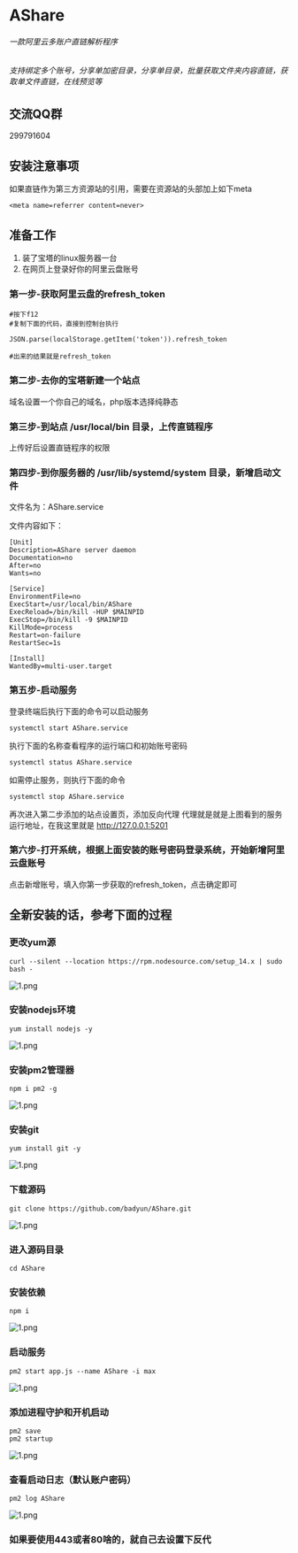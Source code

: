 # AShare 
###### 一款阿里云多账户直链解析程序
###### 支持绑定多个账号，分享单加密目录，分享单目录，批量获取文件夹内容直链，获取单文件直链，在线预览等

## 交流QQ群
299791604

## 安装注意事项
如果直链作为第三方资源站的引用，需要在资源站的头部加上如下meta
```
<meta name=referrer content=never>
```


## 准备工作

1. 装了宝塔的linux服务器一台
2. 在网页上登录好你的阿里云盘账号

### 第一步-获取阿里云盘的refresh_token

```
#按下f12
#复制下面的代码，直接到控制台执行

JSON.parse(localStorage.getItem('token')).refresh_token

#出来的结果就是refresh_token
```

### 第二步-去你的宝塔新建一个站点

域名设置一个你自己的域名，php版本选择纯静态


### 第三步-到站点 /usr/local/bin 目录，上传直链程序

上传好后设置直链程序的权限

### 第四步-到你服务器的 /usr/lib/systemd/system 目录，新增启动文件

文件名为：AShare.service

文件内容如下：

```
[Unit]
Description=AShare server daemon
Documentation=no
After=no
Wants=no

[Service]
EnvironmentFile=no
ExecStart=/usr/local/bin/AShare
ExecReload=/bin/kill -HUP $MAINPID
ExecStop=/bin/kill -9 $MAINPID
KillMode=process
Restart=on-failure
RestartSec=1s

[Install]
WantedBy=multi-user.target
```

### 第五步-启动服务
登录终端后执行下面的命令可以启动服务

```
systemctl start AShare.service
```


执行下面的名称查看程序的运行端口和初始账号密码
```
systemctl status AShare.service
```

如需停止服务，则执行下面的命令
```
systemctl stop AShare.service
```

再次进入第二步添加的站点设置页，添加反向代理
代理就是就是上图看到的服务运行地址，在我这里就是
http://127.0.0.1:5201

### 第六步-打开系统，根据上面安装的账号密码登录系统，开始新增阿里云盘账号

点击新增账号，填入你第一步获取的refresh_token，点击确定即可


## 全新安装的话，参考下面的过程

### 更改yum源

```
curl --silent --location https://rpm.nodesource.com/setup_14.x | sudo bash -
```
![1.png](https://sf1-scmcdn-tos.pstatp.com/obj/ad-tetris-site/file/1650183650101/2c896a82af7a05429ea6755185ae6948)


### 安装nodejs环境

```
yum install nodejs -y
```
![1.png](https://sf1-scmcdn-tos.pstatp.com/obj/ad-tetris-site/file/1650183700744/5b255685fe1c663e897350fa4e0e4ce4)


### 安装pm2管理器

```
npm i pm2 -g
```
![1.png](https://sf1-scmcdn-tos.pstatp.com/obj/ad-tetris-site/file/1650183755061/d7cb6e64633cfd755f4f319780ecf19d)


### 安装git

```
yum install git -y
```
![1.png](https://sf1-scmcdn-tos.pstatp.com/obj/ad-tetris-site/file/1650183793737/634a083a82af129109aeccb59966c37d)


### 下载源码

```
git clone https://github.com/badyun/AShare.git
```
![1.png](https://sf1-scmcdn-tos.pstatp.com/obj/ad-tetris-site/file/1650183942316/84e6f6ca4c16a76c72af22e43933db6a)


### 进入源码目录

```
cd AShare
```

### 安装依赖

```
npm i
```
![1.png](https://sf1-scmcdn-tos.pstatp.com/obj/ad-tetris-site/file/1650183965497/521f9f0398a9c799caa5619d77da774d)


### 启动服务

```
pm2 start app.js --name AShare -i max
```
![1.png](https://sf1-scmcdn-tos.pstatp.com/obj/ad-tetris-site/file/1650184004802/b51275e76cd04174a5340ca15c56625b)


### 添加进程守护和开机启动

```
pm2 save
pm2 startup
```
![1.png](https://sf1-scmcdn-tos.pstatp.com/obj/ad-tetris-site/file/1650184023541/74a9cc43f627b75b6bb5bd1b8a7d1562)


### 查看启动日志（默认账户密码）

```
pm2 log AShare
```
![1.png](https://sf1-scmcdn-tos.pstatp.com/obj/ad-tetris-site/file/1650184041026/0e048fc02ead2bc9f157ab966ed9c49b)


### 如果要使用443或者80啥的，就自己去设置下反代
